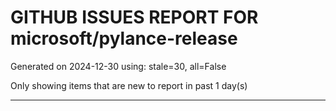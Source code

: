 
# GITHUB ISSUES REPORT FOR microsoft/pylance-release


Generated on 2024-12-30 using: stale=30, all=False


Only showing items that are new to report in past 1 day(s)


---




















